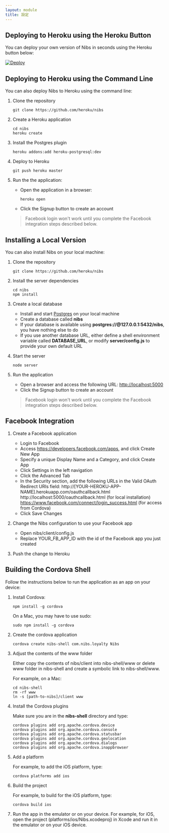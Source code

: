 ```yaml
---
layout: module
title: 設定
---
```


## Deploying to Heroku using the Heroku Button

You can deploy your own version of Nibs in seconds using the Heroku button below:

[![Deploy](https://www.herokucdn.com/deploy/button.png)](https://heroku.com/deploy)

## Deploying to Heroku using the Command Line

You can also deploy Nibs to Heroku using the command line:

1. Clone the repository

    ```
    git clone https://github.com/heroku/nibs
    ```

1. Create a Heroku application

    ```
    cd nibs
    heroku create
    ```

1. Install the Postgres plugin

    ```
    heroku addons:add heroku-postgresql:dev
    ```

1. Deploy to Heroku

    ```
    git push heroku master
    ```

1. Run the the application:
    - Open the application in a browser:

        ```
        heroku open
        ```
    - Click the Signup button to create an account

    > Facebook login won't work until you complete the Facebook integration steps described below.


## Installing a Local Version

You can also install Nibs on your local machine:

1. Clone the repository

    ```
    git clone https://github.com/heroku/nibs
    ```

1. Install the server dependencies

    ```
    cd nibs
    npm install
    ```

1. Create a local database
    - Install and start [Postgres](http://www.postgresql.org/) on your local machine
    - Create a database called **nibs**
    - If your database is available using **postgres://@127.0.0.1:5432/nibs**, you have nothing else to do
    - If you use another database URL, either define a shell environment variable called **DATABASE_URL**, or modify **server/config.js** to provide your own default URL

1. Start the server

    ```
    node server
    ```

1. Run the application
    - Open a browser and access the following URL:
        [http://localhost:5000](http://localhost:5000)
    - Click the Signup button to create an account

    > Facebook login won't work until you complete the Facebook integration steps described below.


## Facebook Integration

1. Create a Facebook application
    - Login to Facebook
    - Access https://developers.facebook.com/apps, and click Create New App
    - Specify a unique Display Name and a Category, and click Create App
    - Click Settings in the left navigation
    - Click the Advanced Tab
    - In the Security section, add the following URLs in the Valid OAuth Redirect URIs field:
        http://[YOUR-HEROKU-APP-NAME].herokuapp.com/oauthcallback.html
        http://localhost:5000/oauthcallback.html (for local installation)
        https://www.facebook.com/connect/login_success.html (for access from Cordova)
    - Click Save Changes

2. Change the Nibs configuration to use your Facebook app
    - Open nibs/client/config.js
    - Replace YOUR\_FB\_APP\_ID with the id of the Facebook app you just created

3. Push the change to Heroku


## Building the Cordova Shell

Follow the instructions below to run the application as an app on your device:

1. Install Cordova:

    ```
    npm install -g cordova
    ```

    On a Mac, you may have to use sudo:

    ```
    sudo npm install -g cordova
    ```

1. Create the cordova application

    ```
    cordova create nibs-shell com.nibs.loyalty Nibs
    ```

1. Adjust the contents of the www folder

    Either copy the contents of nibs/client into nibs-shell/www or delete www folder in nibs-shell and create a symbolic link to nibs-shell/www.

    For example, on a Mac:

    ```
    cd nibs-shell
    rm -rf www
    ln -s [path-to-nibs]/client www
    ```

1. Install the Cordova plugins

    Make sure you are in the **nibs-shell** directory and type:

    ```
    cordova plugins add org.apache.cordova.device
    cordova plugins add org.apache.cordova.console
    cordova plugins add org.apache.cordova.statusbar
    cordova plugins add org.apache.cordova.geolocation
    cordova plugins add org.apache.cordova.dialogs
    cordova plugins add org.apache.cordova.inappbrowser
    ```

3. Add a platform

    For example, to add the iOS platform, type:

    ```
    cordova platforms add ios
    ```

4. Build the project

    For example, to build for the iOS platform, type:

    ```
    cordova build ios
    ```

5. Run the app in the emulator or on your device. For example, for iOS, open the project (platforms/ios/Nibs.xcodeproj) in Xcode and run it in the emulator or on your iOS device.
